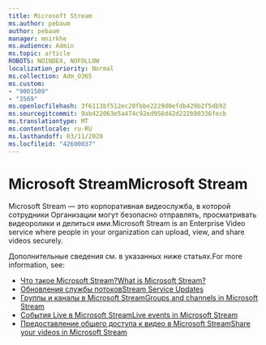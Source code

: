 ```yaml
---
title: Microsoft Stream
ms.author: pebaum
author: pebaum
manager: mnirkhe
ms.audience: Admin
ms.topic: article
ROBOTS: NOINDEX, NOFOLLOW
localization_priority: Normal
ms.collection: Adm_O365
ms.custom:
- "9001509"
- "3569"
ms.openlocfilehash: 3f6113bf512ec20fbbe2229d0efdb429b2f5db92
ms.sourcegitcommit: 9ab422063e5a474c92ed956d42d222b90336fecb
ms.translationtype: MT
ms.contentlocale: ru-RU
ms.lasthandoff: 03/11/2020
ms.locfileid: "42600037"
---
```

# <a name="microsoft-stream"></a><span data-ttu-id="5380e-102">Microsoft Stream</span><span class="sxs-lookup"><span data-stu-id="5380e-102">Microsoft Stream</span></span>

<span data-ttu-id="5380e-103">Microsoft Stream — это корпоративная видеослужба, в которой сотрудники Организации могут безопасно отправлять, просматривать видеоролики и делиться ими.</span><span class="sxs-lookup"><span data-stu-id="5380e-103">Microsoft Stream is an Enterprise Video service where people in your organization can upload, view, and share videos securely.</span></span> 

<span data-ttu-id="5380e-104">Дополнительные сведения см. в указанных ниже статьях.</span><span class="sxs-lookup"><span data-stu-id="5380e-104">For more information, see:</span></span>

- [<span data-ttu-id="5380e-105">Что такое Microsoft Stream?</span><span class="sxs-lookup"><span data-stu-id="5380e-105">What is Microsoft Stream?</span></span>](https://docs.microsoft.com/stream/overview)
- [<span data-ttu-id="5380e-106">Обновления службы потоков</span><span class="sxs-lookup"><span data-stu-id="5380e-106">Stream Service Updates</span></span>](https://techcommunity.microsoft.com/t5/microsoft-stream-service-updates/bd-p/StreamAnnouncements)
- [<span data-ttu-id="5380e-107">Группы и каналы в Microsoft Stream</span><span class="sxs-lookup"><span data-stu-id="5380e-107">Groups and channels in Microsoft Stream</span></span>](https://docs.microsoft.com/stream/groups-channels-organization)
- [<span data-ttu-id="5380e-108">События Live в Microsoft Stream</span><span class="sxs-lookup"><span data-stu-id="5380e-108">Live events in Microsoft Stream</span></span>](https://docs.microsoft.com/stream/live-event-overview)
- [<span data-ttu-id="5380e-109">Предоставление общего доступа к видео в Microsoft Stream</span><span class="sxs-lookup"><span data-stu-id="5380e-109">Share your videos in Microsoft Stream</span></span>](https://docs.microsoft.com/stream/portal-share-video)